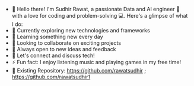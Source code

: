 - 👋 Hello there! I'm Sudhir Rawat, a passionate Data and AI engineer 🚀 with a love for coding and problem-solving 💻. Here's a glimpse of what I do:
- 🔭 Currently exploring new technologies and frameworks
- 🌱 Learning something new every day
- 👯 Looking to collaborate on exciting projects
- 🤔 Always open to new ideas and feedback
- 💬 Let's connect and discuss tech!
- ⚡ Fun fact: I enjoy listening music and playing games in my free time!
- 📁 Existing Repository: https://github.com/rawatsudhir ; https://github.com/rawatsudhir1

<!---
rawatsudhir2/rawatsudhir2 is a ✨ special ✨ repository because its `README.md` (this file) appears on your GitHub profile.
You can click the Preview link to take a look at your changes.
--->
